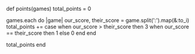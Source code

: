 def points(games)
  total_points = 0

  games.each do |game|
    our_score, their_score = game.split(':').map(&:to_i)
    total_points += case
                    when our_score > their_score then 3
                    when our_score == their_score then 1
                    else 0
                    end
  end

  total_points
end
